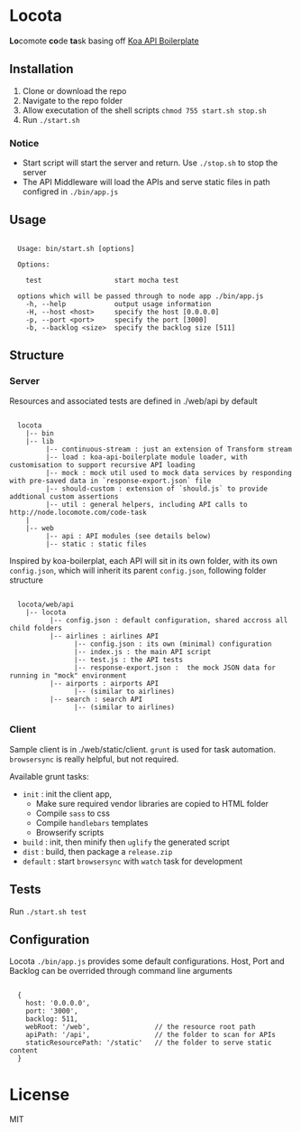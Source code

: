 
# Locota

  **Lo**comote **co**de **ta**sk basing off [Koa API Boilerplate](https://github.com/koajs/api-boilerplate)

## Installation
  
  1. Clone or download the repo
  1. Navigate to the repo folder
  1. Allow executation of the shell scripts `chmod 755 start.sh stop.sh`
  1. Run `./start.sh`

### Notice
  * Start script will start the server and return. Use `./stop.sh` to stop the server
  * The API Middleware will load the APIs and serve static files in path configred in `./bin/app.js`


## Usage

```

  Usage: bin/start.sh [options]

  Options:

    test                  start mocha test

  options which will be passed through to node app ./bin/app.js
    -h, --help            output usage information
    -H, --host <host>     specify the host [0.0.0.0]
    -p, --port <port>     specify the port [3000]
    -b, --backlog <size>  specify the backlog size [511]

```

## Structure

  ### Server

  Resources and associated tests are defined in ./web/api by default

~~~~

  locota
    |-- bin
    |-- lib
         |-- continuous-stream : just an extension of Transform stream
         |-- load : koa-api-boilerplate module loader, with customisation to support recursive API loading
         |-- mock : mock util used to mock data services by responding with pre-saved data in `response-export.json` file
         |-- should-custom : extension of `should.js` to provide addtional custom assertions
         |-- util : general helpers, including API calls to http://node.locomote.com/code-task
    |     
    |-- web
         |-- api : API modules (see details below)
         |-- static : static files

~~~~

Inspired by koa-boilerplat, each API will sit in its own folder, with its own `config.json`, which will inherit its parent `config.json`, following folder structure

~~~~

  locota/web/api
    |-- locota
          |-- config.json : default configuration, shared accross all child folders
          |-- airlines : airlines API
                |-- config.json : its own (minimal) configuration
                |-- index.js : the main API script
                |-- test.js : the API tests
                |-- response-export.json :  the mock JSON data for running in "mock" environment
          |-- airports : airports API
                |-- (similar to airlines)
          |-- search : search API
                |-- (similar to airlines)
~~~~

  ### Client
  
  Sample client is in ./web/static/client. `grunt` is used for task automation. `browsersync` is really helpful, but not required.

  Available grunt tasks:
  - `init` : init the client app,
      - Make sure required vendor libraries are copied to HTML folder
      - Compile `sass` to css
      - Compile `handlebars` templates
      - Browserify scripts
  - `build` : init, then minify then `uglify` the generated script
  - `dist` : build, then package a `release.zip`
  - `default` : start `browsersync` with `watch` task for development


## Tests

  Run `./start.sh test`

## Configuration

Locota `./bin/app.js` provides some default configurations. Host, Port and Backlog can be overrided through command line arguments

~~~~

  {
    host: '0.0.0.0',
    port: '3000',
    backlog: 511,
    webRoot: '/web',                // the resource root path
    apiPath: '/api',                // the folder to scan for APIs
    staticResourcePath: '/static'   // the folder to serve static content
  }

~~~~

# License

  MIT